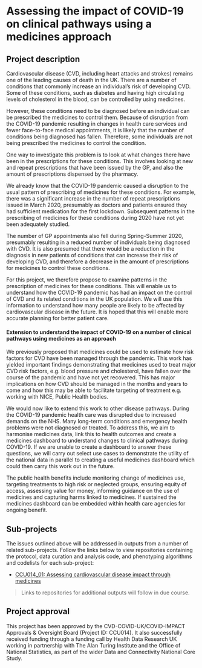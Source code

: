 # Assessing the impact of COVID-19 on clinical pathways using a medicines approach

## Project description

Cardiovascular disease (CVD, including heart attacks and strokes) remains one of the leading causes of death in the UK. There are a number of conditions that commonly increase an individual’s risk of developing CVD.  Some of these conditions, such as diabetes and having high circulating levels of cholesterol in the blood, can be controlled by using medicines. 

However, these conditions need to be diagnosed before an individual can be prescribed the medicines to control them. Because of disruption from the COVID-19 pandemic resulting in changes in health care services and fewer face-to-face medical appointments, it is likely that the number of conditions being diagnosed has fallen. Therefore, some individuals are not being prescribed the medicines to control the condition. 

One way to investigate this problem is to look at what changes there have been in the prescriptions for these conditions.  This involves looking at new and repeat prescriptions that have been issued by the GP, and also the amount of prescriptions dispensed by the pharmacy. 

We already know that the COVID-19 pandemic caused a disruption to the usual pattern of prescribing of medicines for these conditions. For example, there was a significant increase in the number of repeat prescriptions issued in March 2020, presumably as doctors and patients ensured they had sufficient medication for the first lockdown.  Subsequent patterns in the prescribing of medicines for these conditions during 2020 have not yet been adequately studied. 

The number of GP appointments also fell during Spring-Summer 2020, presumably resulting in a reduced number of individuals being diagnosed with CVD. It is also presumed that there would be a reduction in the diagnosis in new patients of conditions that can increase their risk of developing CVD, and therefore a decrease in the amount of prescriptions for medicines to control these conditions.  

For this project, we therefore propose to examine patterns in the prescription of medicines for these conditions. This will enable us to understand how the COVID-19 pandemic has had an impact on the control of CVD and its related conditions in the UK population. We will use this information to understand how many people are likely to be affected by cardiovascular disease in the future. It is hoped that this will enable more accurate planning for better patient care.

#### Extension to understand the impact of COVID-19 on a number of clinical pathways using medicines as an approach ####

We previously proposed that medicines could be used to estimate how risk factors for CVD have been managed through the pandemic. This work has yielded important findings demonstrating that medicines used to treat major CVD risk factors, e.g. blood pressure and cholesterol, have fallen over the course of the pandemic and have not yet recovered. This has major implications on how CVD should be managed in the months and years to come and how this may be able to facilitate targeting of treatment e.g. working with NICE, Public Health bodies.

We would now like to extend this work to other disease pathways. During the COVID-19 pandemic health care was disrupted due to increased demands on the NHS. Many long-term conditions and emergency health problems were not diagnosed or treated. To address this, we aim to harmonise medicines data, link this to health outcomes and create a medicines dashboard to understand changes to clinical pathways during COVID-19. If we are unable to create a dashboard to answer these questions, we will carry out select use cases to demonstrate the utility of the national data in parallel to creating a useful medicines dashboard which could then carry this work out in the future.

The public health benefits include monitoring change of medicines use, targeting treatments to high risk or neglected groups, ensuring equity of access, assessing value for money, informing guidance on the use of medicines and capturing harms linked to medicines. If sustained the medicines dashboard can be embedded within health care agencies for ongoing benefit.

## Sub-projects

The issues outlined above will be addressed in outputs from a number of related sub-projects.  Follow the links below to view repositories containing the protocol, data curation and analysis code, and phenotyping algorithms and codelists for each sub-project:

* [CCU014_01: Assessing cardiovascular disease impact through medicines](https://github.com/BHFDSC/CCU014_01)

> Links to repositories for additional outputs will follow in due course.

## Project approval

This project has been approved by the CVD-COVID-UK/COVID-IMPACT Approvals & Oversight Board (Project ID: CCU014). It also successfully received funding through a funding call by Health Data Research UK working in partnership with The Alan Turing Institute and the Office of National Statistics, as part of the wider Data and Connectivity National Core Study.
